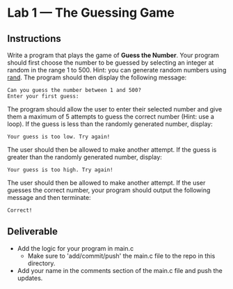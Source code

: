 # Lab 1 — The Guessing Game
## Instructions
Write a program that plays the game of **Guess the Number**. Your program should first choose the number to be guessed by selecting an integer at random in the range 1 to 500. Hint: you can generate random numbers using [rand](https://www.cplusplus.com/reference/cstdlib/rand/). The program should then display the following message: 

```
Can you guess the number between 1 and 500?
Enter your first guess: 
```

The program should allow the user to enter their selected number and give them a maximum of 5 attempts to guess the correct number (Hint: use a loop).  If the guess is less than the randomly generated number, display:

```
Your guess is too low. Try again! 
```

The user should then be allowed to make another attempt. If the guess is greater than the randomly generated number, display:

```
Your guess is too high. Try again! 
```

The user should then be allowed to make another attempt. If the user guesses the correct number, your program should output the following message and then terminate:

```
Correct!
```

## Deliverable
* Add the logic for your program in main.c
    * Make sure to 'add/commit/push' the main.c file to the repo in this directory.
* Add your name in the comments section of the main.c file and push the updates.
